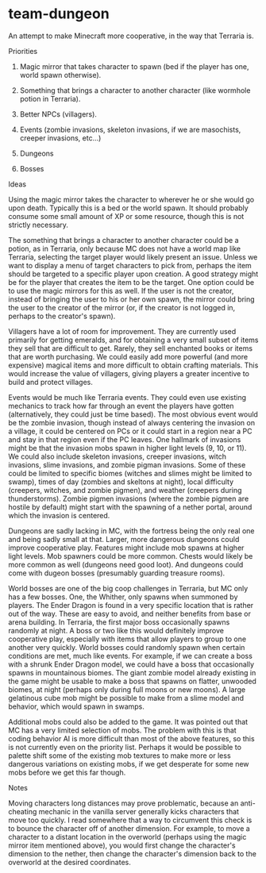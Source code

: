 # team-dungeon
An attempt to make Minecraft more cooperative, in the way that Terraria is.

Priorities

1. Magic mirror that takes character to spawn (bed if the player has one, world spawn otherwise).
2. Something that brings a character to another character (like wormhole potion in Terraria).

3. Better NPCs (villagers).

4. Events (zombie invasions, skeleton invasions, if we are masochists, creeper invasions, etc...)

5. Dungeons

6. Bosses

Ideas

Using the magic mirror takes the character to wherever he or she would go upon death.  Typically this is a bed or the world spawn.  It should probably consume some small amount of XP or some resource, though this is not strictly necessary.

The something that brings a character to another character could be a potion, as in Terraria, only because MC does not have a world map like Terraria, selecting the target player would likely present an issue.  Unless we want to display a menu of target characters to pick from, perhaps the item should be targeted to a specific player upon creation.  A good strategy might be for the player that creates the item to be the target.  One option could be to use the magic mirrors for this as well.  If the user is not the creator, instead of bringing the user to his or her own spawn, the mirror could bring the user to the creator of the mirror (or, if the creator is not logged in, perhaps to the creator's spawn).

Villagers have a lot of room for improvement.  They are currently used primarily for getting emeralds, and for obtaining a very small subset of items they sell that are difficult to get.  Rarely, they sell enchanted books or items that are worth purchasing.  We could easily add more powerful (and more expensive) magical items and more difficult to obtain crafting materials.  This would increase the value of villagers, giving players a greater incentive to build and protect villages.

Events would be much like Terraria events.  They could even use existing mechanics to track how far through an event the players have gotten (alternatively, they could just be time based).  The most obvious event would be the zombie invasion, though instead of always centering the invasion on a village, it could be centered on PCs or it could start in a region near a PC and stay in that region even if the PC leaves.  One hallmark of invasions might be that the invasion mobs spawn in higher light levels (9, 10, or 11).  We could also include skeleton invasions, creeper invasions, witch invasions, slime invasions, and zombie pigman invasions.  Some of these could be limited to specific biomes (witches and slimes might be limited to swamp), times of day (zombies and skeltons at night), local difficulty (creepers, witches, and zombie pigmen), and weather (creepers during thunderstorms).  Zombie pigmen invasions (where the zombie pigmen are hostile by default) might start with the spawning of a nether portal, around which the invasion is centered.

Dungeons are sadly lacking in MC, with the fortress being the only real one and being sadly small at that.  Larger, more dangerous dungeons could improve cooperative play.  Features might include mob spawns at higher light levels.  Mob spawners could be more common.  Chests would likely be more common as well (dungeons need good loot).  And dungeons could come with dugeon bosses (presumably guarding treasure rooms).

World bosses are one of the big coop challenges in Terraria, but MC only has a few bosses.  One, the Whither, only spawns when summoned by players.  The Ender Dragon is found in a very specific location that is rather out of the way.  These are easy to avoid, and neither benefits from base or arena building.  In Terraria, the first major boss occasionally spawns randomly at night.  A boss or two like this would definitely improve cooperative play, especially with items that allow players to group to one another very quickly.  World bosses could randomly spawn when certain conditions are met, much like events.  For example, if we can create a boss with a shrunk Ender Dragon model, we could have a boss that occasionally spawns in mountainous biomes.  The giant zombie model already existing in the game might be usable to make a boss that spawns on flatter, unwooded biomes, at night (perhaps only during full moons or new moons).  A large gelatinous cube mob might be possible to make from a slime model and behavior, which would spawn in swamps.

Additional mobs could also be added to the game.  It was pointed out that MC has a very limited selection of mobs.  The problem with this is that coding behavior AI is more difficult than most of the above features, so this is not currently even on the priority list.  Perhaps it would be possible to palette shift some of the existing mob textures to make more or less dangerous variations on existing mobs, if we get desperate for some new mobs before we get this far though.


Notes

Moving characters long distances may prove problematic, because an anti-cheating mechanic in the vanilla server generally kicks characters that move too quickly.  I read somewhere that a way to circumvent this check is to bounce the character off of another dimension.  For example, to move a character to a distant location in the overworld (perhaps using the magic mirror item mentioned above), you would first change the character's dimension to the nether, then change the character's dimension back to the overworld at the desired coordinates.
